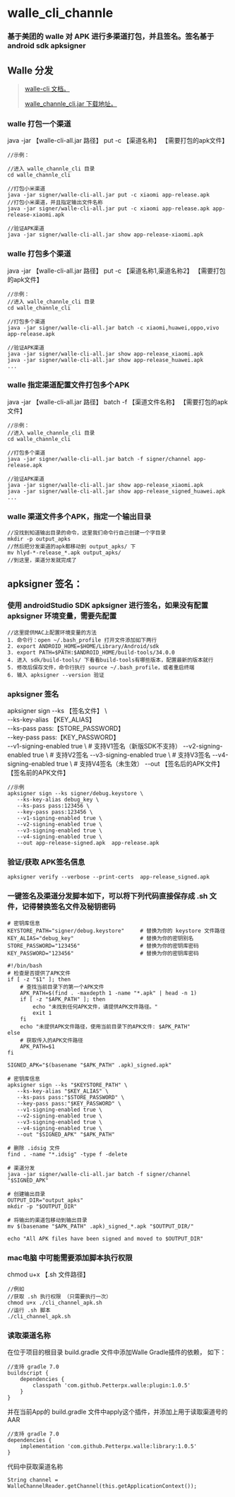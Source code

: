 # walle_cli_channle
### 基于美团的 walle 对 APK 进行多渠道打包，并且签名。签名基于 android sdk apksigner


## Walle 分发
> [walle-cli 文档。](https://github.com/Meituan-Dianping/walle/blob/master/walle-cli/README.md)
> 
> [walle_channle_cli.jar 下载地址。](https://github.com/Meituan-Dianping/walle/releases)


### walle 打包一个渠道
java -jar 【walle-cli-all.jar 路径】 put -c 【渠道名称】 【需要打包的apk文件】

```
//示例：

//进入 walle_channle_cli 目录
cd walle_channle_cli   

//打包小米渠道
java -jar signer/walle-cli-all.jar put -c xiaomi app-release.apk
//打包小米渠道，并且指定输出文件名称
java -jar signer/walle-cli-all.jar put -c xiaomi app-release.apk app-release-xiaomi.apk

//验证APK渠道
java -jar signer/walle-cli-all.jar show app-release-xiaomi.apk
```


### walle 打包多个渠道
java -jar 【walle-cli-all.jar 路径】 put -c 【渠道名称1,渠道名称2】 【需要打包的apk文件】

```
//示例：
//进入 walle_channle_cli 目录
cd walle_channle_cli   

//打包多个渠道
java -jar signer/walle-cli-all.jar batch -c xiaomi,huawei,oppo,vivo app-release.apk

//验证APK渠道
java -jar signer/walle-cli-all.jar show app-release_xiaomi.apk
java -jar signer/walle-cli-all.jar show app-release_huawei.apk
...

```


### walle 指定渠道配置文件打包多个APK
java -jar 【walle-cli-all.jar 路径】 batch -f 【渠道文件名称】 【需要打包的apk文件】

```
//示例：
//进入 walle_channle_cli 目录
cd walle_channle_cli   

//打包多个渠道
java -jar signer/walle-cli-all.jar batch -f signer/channel app-release.apk

//验证APK渠道
java -jar signer/walle-cli-all.jar show app-release_xiaomi.apk
java -jar signer/walle-cli-all.jar show app-release_signed_huawei.apk
...

```


### walle 渠道文件多个APK，指定一个输出目录

```
//没找到知道输出目录的命令，这里我们命令行自己创建一个字目录
mkdir -p output_apks
//然后把分发渠道的apk都移动到 output_apks/ 下
mv hlyd-*-release_*.apk output_apks/
//到这里，渠道分发就完成了
```


## apksigner 签名：

### 使用 androidStudio SDK apksigner 进行签名，如果没有配置 apksigner 环境变量，需要先配置

```
//这里提供MAC上配置环境变量的方法
1. 命令行：open ~/.bash_profile 打开文件添加如下两行
2. export ANDROID_HOME=$HOME/Library/Android/sdk
3. export PATH=$PATH:$ANDROID_HOME/build-tools/34.0.0
4. 进入 sdk/build-tools/ 下看看build-tools有哪些版本，配置最新的版本就行
5. 修改后保存文件，命令行执行 source ~/.bash_profile，或者重启终端
6. 输入 apksigner --version 验证
```


### apksigner 签名
apksigner sign --ks 【签名文件】 \   
--ks-key-alias 【KEY_ALIAS】 \
--ks-pass pass:【STORE_PASSWORD】 \
--key-pass pass:【KEY_PASSWORD】  \
--v1-signing-enabled true \        # 支持V1签名（新版SDK不支持）
--v2-signing-enabled true \        # 支持V2签名
--v3-signing-enabled true \        # 支持V3签名
--v4-signing-enabled true \        # 支持V4签名（未生效）
--out 【签名后的APK文件】 【签名前的APK文件】

```
//示例
apksigner sign --ks signer/debug.keystore \
   --ks-key-alias debug_key \
   --ks-pass pass:123456 \
   --key-pass pass:123456 \
   --v1-signing-enabled true \
   --v2-signing-enabled true \
   --v3-signing-enabled true \
   --v4-signing-enabled true \
   --out app-release-signed.apk  app-release.apk 
```


### 验证/获取 APK签名信息

```
apksigner verify --verbose --print-certs  app-release_signed.apk
```


### 一键签名及渠道分发脚本如下，可以将下列代码直接保存成 .sh 文件，记得替换签名文件及秘钥密码

```
# 密钥库信息
KEYSTORE_PATH="signer/debug.keystore"     # 替换为你的 keystore 文件路径
KEY_ALIAS="debug_key"                     # 替换为你的密钥别名
STORE_PASSWORD="123456"                   # 替换为你的密钥库密码
KEY_PASSWORD="123456"                     # 替换为你的密钥库密码

#!/bin/bash
# 检查是否提供了APK文件
if [ -z "$1" ]; then
    # 查找当前目录下的第一个APK文件
    APK_PATH=$(find . -maxdepth 1 -name "*.apk" | head -n 1)
    if [ -z "$APK_PATH" ]; then
        echo "未找到任何APK文件，请提供APK文件路径。"
        exit 1
    fi
    echo "未提供APK文件路径，使用当前目录下的APK文件: $APK_PATH"
else
    # 获取传入的APK文件路径
    APK_PATH=$1
fi

SIGNED_APK="$(basename "$APK_PATH" .apk)_signed.apk"

# 密钥库信息
apksigner sign --ks "$KEYSTORE_PATH" \
   --ks-key-alias "$KEY_ALIAS" \
   --ks-pass pass:"$STORE_PASSWORD" \
   --key-pass pass:"$KEY_PASSWORD" \
   --v1-signing-enabled true \
   --v2-signing-enabled true \
   --v3-signing-enabled true \
   --v4-signing-enabled true \
   --out "$SIGNED_APK" "$APK_PATH"
   
# 删除 .idsig 文件
find . -name "*.idsig" -type f -delete

# 渠道分发
java -jar signer/walle-cli-all.jar batch -f signer/channel "$SIGNED_APK"

# 创建输出目录
OUTPUT_DIR="output_apks"
mkdir -p "$OUTPUT_DIR"

# 将输出的渠道包移动到输出目录
mv $(basename "$APK_PATH" .apk)_signed_*.apk "$OUTPUT_DIR/"

echo "All APK files have been signed and moved to $OUTPUT_DIR"

```


### mac电脑 中可能需要添加脚本执行权限 
chmod u+x 【.sh 文件路径】
```
//例如
//获取 .sh 执行权限 （只需要执行一次）
chmod u+x ./cli_channel_apk.sh 
//运行 .sh 脚本
./cli_channel_apk.sh
```


### 读取渠道名称
在位于项目的根目录 build.gradle 文件中添加Walle Gradle插件的依赖， 如下：
```
//支持 gradle 7.0
buildscript {
    dependencies {
        classpath 'com.github.Petterpx.walle:plugin:1.0.5'
    }
}
```

并在当前App的 build.gradle 文件中apply这个插件，并添加上用于读取渠道号的AAR
```
//支持 gradle 7.0
dependencies {
    implementation 'com.github.Petterpx.walle:library:1.0.5'
}
```

代码中获取渠道名称
```
String channel = WalleChannelReader.getChannel(this.getApplicationContext());
```
